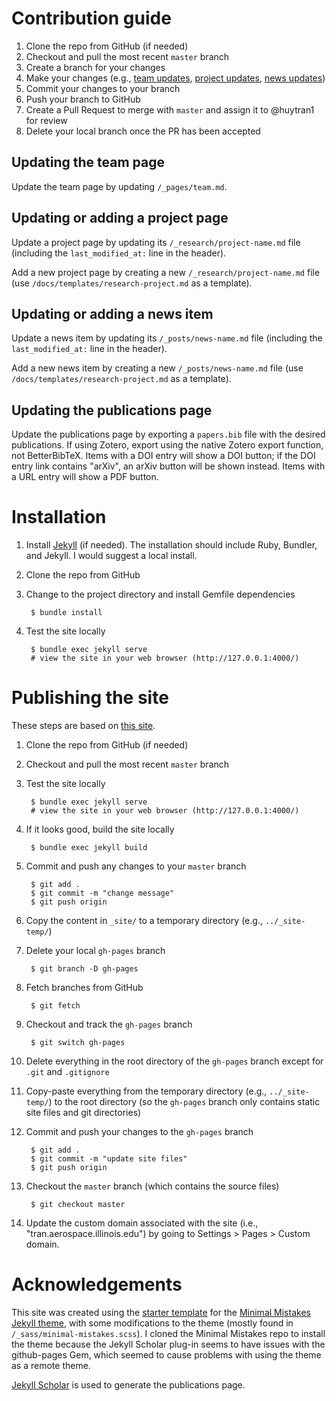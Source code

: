 # Contribution guide

1. Clone the repo from GitHub (if needed)
1. Checkout and pull the most recent `master` branch
1. Create a branch for your changes
1. Make your changes (e.g., [team updates](#updating-the-team-page), [project updates](#updating-an-existing-project-page), [news updates](#adding-a-news-item))
1. Commit your changes to your branch
1. Push your branch to GitHub
1. Create a Pull Request to merge with `master` and assign it to @huytran1 for review
1. Delete your local branch once the PR has been accepted

## Updating the team page

Update the team page by updating `/_pages/team.md`.

## Updating or adding a project page

Update a project page by updating its `/_research/project-name.md` file (including the `last_modified_at:` line in the header).

Add a new project page by creating a new `/_research/project-name.md` file (use `/docs/templates/research-project.md` as a template).

## Updating or adding a news item

Update a news item by updating its `/_posts/news-name.md` file (including the `last_modified_at:` line in the header).

Add a new news item by creating a new `/_posts/news-name.md` file (use `/docs/templates/research-project.md` as a template).

## Updating the publications page

Update the publications page by exporting a `papers.bib` file with the desired publications. If using Zotero, export using the native Zotero export function, not BetterBibTeX. Items with a DOI entry will show a DOI button; if the DOI entry link contains "arXiv", an arXiv button will be shown instead. Items with a URL entry will show a PDF button.

# Installation

1. Install [Jekyll](https://jekyllrb.com/docs/installation/) (if needed). The installation should include Ruby, Bundler, and Jekyll. I would suggest a local install.
1. Clone the repo from GitHub
1. Change to the project directory and install Gemfile dependencies

        $ bundle install

1. Test the site locally

        $ bundle exec jekyll serve
        # view the site in your web browser (http://127.0.0.1:4000/)

# Publishing the site

These steps are based on [this site](http://davidensinger.com/2013/04/deploying-jekyll-to-github-pages/).

1. Clone the repo from GitHub (if needed)
1. Checkout and pull the most recent `master` branch
1. Test the site locally

        $ bundle exec jekyll serve
        # view the site in your web browser (http://127.0.0.1:4000/)

1. If it looks good, build the site locally

        $ bundle exec jekyll build

1. Commit and push any changes to your `master` branch

        $ git add .
        $ git commit -m "change message"
        $ git push origin

1. Copy the content in `_site/` to a temporary directory (e.g., `../_site-temp/`)
1. Delete your local `gh-pages` branch

        $ git branch -D gh-pages

1. Fetch branches from GitHub

        $ git fetch

1. Checkout and track the `gh-pages` branch

        $ git switch gh-pages

1. Delete everything in the root directory of the `gh-pages` branch except for `.git` and `.gitignore`
1. Copy-paste everything from the temporary directory (e.g., `../_site-temp/`) to the root directory (so the `gh-pages` branch only contains static site files and git directories)
1. Commit and push your changes to the `gh-pages` branch

        $ git add .
        $ git commit -m "update site files"
        $ git push origin

1. Checkout the `master` branch (which contains the source files)

        $ git checkout master
        
1. Update the custom domain associated with the site (i.e., "tran.aerospace.illinois.edu") by going to Settings > Pages > Custom domain.

# Acknowledgements

This site was created using the [starter template](https://github.com/mmistakes/mm-github-pages-starter/generate) for the [Minimal Mistakes Jekyll theme](https://github.com/mmistakes/minimal-mistakes), with some modifications to the theme (mostly found in `/_sass/minimal-mistakes.scss`). I cloned the Minimal Mistakes repo to install the theme because the Jekyll Scholar plug-in seems to have issues with the github-pages Gem, which seemed to cause problems with using the theme as a remote theme.

[Jekyll Scholar](https://github.com/inukshuk/jekyll-scholar) is used to generate the publications page.
